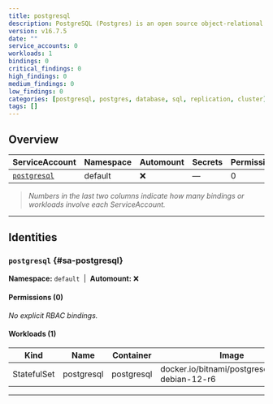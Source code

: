 ```yaml
---
title: postgresql
description: PostgreSQL (Postgres) is an open source object-relational database known for reliability and data integrity. ACID-compliant, it supports foreign keys, joins, views, triggers and stored procedures.
version: v16.7.5
date: ""
service_accounts: 0
workloads: 1
bindings: 0
critical_findings: 0
high_findings: 0
medium_findings: 0
low_findings: 0
categories: [postgresql, postgres, database, sql, replication, cluster]
tags: []
---
```


## Overview

| ServiceAccount                 | Namespace | Automount | Secrets | Permissions | Workloads |
| ------------------------------ | --------- | --------- | ------- | ----------- | --------- |
| [`postgresql`](#sa-postgresql) | default   | ❌        | —       | 0           | 1         |

> _Numbers in the last two columns indicate how many bindings or workloads involve each ServiceAccount._

---

## Identities

### `postgresql` {#sa-postgresql}

**Namespace:** `default` &nbsp;|&nbsp; **Automount:** ❌

#### Permissions (0)

_No explicit RBAC bindings._

#### Workloads (1)

| Kind        | Name       | Container  | Image                                            |
| ----------- | ---------- | ---------- | ------------------------------------------------ |
| StatefulSet | postgresql | postgresql | docker.io/bitnami/postgresql:17.5.0-debian-12-r6 |

---
